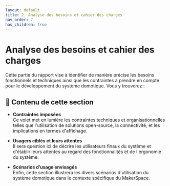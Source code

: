 ```yaml
---
layout: default
title: 2. Analyse des besoins et cahier des charges
nav_order: 7
has_children: true
---
```


# Analyse des besoins et cahier des charges

Cette partie du rapport vise à identifier de manière précise les besoins fonctionnels et techniques ainsi que les contraintes à prendre en compte pour le développement du système domotique. Vous y trouverez :

## 📌 Contenu de cette section

- **Contraintes imposées**  
  Ce volet met en lumière les contraintes techniques et organisationnelles telles que l'utilisation de solutions open-source, la connectivité, et les implications en termes d'affichage.

- **Usagers ciblés et leurs attentes**  
  Il sera question ici de décrire les utilisateurs finaux du système et d'établir leurs attentes au regard des fonctionnalités et de l'ergonomie du système.

- **Scénarios d’usage envisagés**  
  Enfin, cette section illustrera les divers scénarios d'utilisation du système domotique dans le contexte spécifique du MakerSpace.

